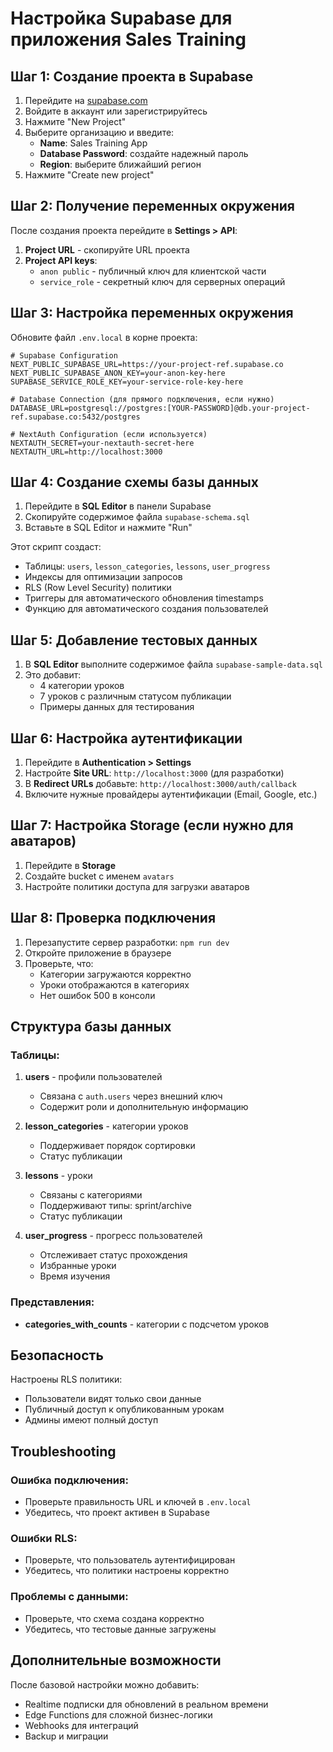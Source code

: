 # Настройка Supabase для приложения Sales Training

## Шаг 1: Создание проекта в Supabase

1. Перейдите на [supabase.com](https://supabase.com)
2. Войдите в аккаунт или зарегистрируйтесь
3. Нажмите "New Project"
4. Выберите организацию и введите:
   - **Name**: Sales Training App
   - **Database Password**: создайте надежный пароль
   - **Region**: выберите ближайший регион
5. Нажмите "Create new project"

## Шаг 2: Получение переменных окружения

После создания проекта перейдите в **Settings > API**:

1. **Project URL** - скопируйте URL проекта
2. **Project API keys**:
   - `anon public` - публичный ключ для клиентской части
   - `service_role` - секретный ключ для серверных операций

## Шаг 3: Настройка переменных окружения

Обновите файл `.env.local` в корне проекта:

```env
# Supabase Configuration
NEXT_PUBLIC_SUPABASE_URL=https://your-project-ref.supabase.co
NEXT_PUBLIC_SUPABASE_ANON_KEY=your-anon-key-here
SUPABASE_SERVICE_ROLE_KEY=your-service-role-key-here

# Database Connection (для прямого подключения, если нужно)
DATABASE_URL=postgresql://postgres:[YOUR-PASSWORD]@db.your-project-ref.supabase.co:5432/postgres

# NextAuth Configuration (если используется)
NEXTAUTH_SECRET=your-nextauth-secret-here
NEXTAUTH_URL=http://localhost:3000
```

## Шаг 4: Создание схемы базы данных

1. Перейдите в **SQL Editor** в панели Supabase
2. Скопируйте содержимое файла `supabase-schema.sql`
3. Вставьте в SQL Editor и нажмите "Run"

Этот скрипт создаст:
- Таблицы: `users`, `lesson_categories`, `lessons`, `user_progress`
- Индексы для оптимизации запросов
- RLS (Row Level Security) политики
- Триггеры для автоматического обновления timestamps
- Функцию для автоматического создания пользователей

## Шаг 5: Добавление тестовых данных

1. В **SQL Editor** выполните содержимое файла `supabase-sample-data.sql`
2. Это добавит:
   - 4 категории уроков
   - 7 уроков с различным статусом публикации
   - Примеры данных для тестирования

## Шаг 6: Настройка аутентификации

1. Перейдите в **Authentication > Settings**
2. Настройте **Site URL**: `http://localhost:3000` (для разработки)
3. В **Redirect URLs** добавьте: `http://localhost:3000/auth/callback`
4. Включите нужные провайдеры аутентификации (Email, Google, etc.)

## Шаг 7: Настройка Storage (если нужно для аватаров)

1. Перейдите в **Storage**
2. Создайте bucket с именем `avatars`
3. Настройте политики доступа для загрузки аватаров

## Шаг 8: Проверка подключения

1. Перезапустите сервер разработки: `npm run dev`
2. Откройте приложение в браузере
3. Проверьте, что:
   - Категории загружаются корректно
   - Уроки отображаются в категориях
   - Нет ошибок 500 в консоли

## Структура базы данных

### Таблицы:

1. **users** - профили пользователей
   - Связана с `auth.users` через внешний ключ
   - Содержит роли и дополнительную информацию

2. **lesson_categories** - категории уроков
   - Поддерживает порядок сортировки
   - Статус публикации

3. **lessons** - уроки
   - Связаны с категориями
   - Поддерживают типы: sprint/archive
   - Статус публикации

4. **user_progress** - прогресс пользователей
   - Отслеживает статус прохождения
   - Избранные уроки
   - Время изучения

### Представления:

- **categories_with_counts** - категории с подсчетом уроков

## Безопасность

Настроены RLS политики:
- Пользователи видят только свои данные
- Публичный доступ к опубликованным урокам
- Админы имеют полный доступ

## Troubleshooting

### Ошибка подключения:
- Проверьте правильность URL и ключей в `.env.local`
- Убедитесь, что проект активен в Supabase

### Ошибки RLS:
- Проверьте, что пользователь аутентифицирован
- Убедитесь, что политики настроены корректно

### Проблемы с данными:
- Проверьте, что схема создана корректно
- Убедитесь, что тестовые данные загружены

## Дополнительные возможности

После базовой настройки можно добавить:
- Realtime подписки для обновлений в реальном времени
- Edge Functions для сложной бизнес-логики
- Webhooks для интеграций
- Backup и миграции